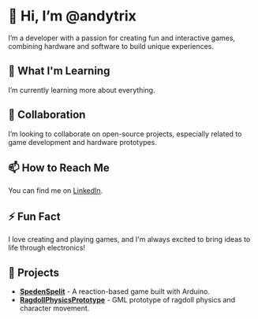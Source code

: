 # 👋 Hi, I’m @andytrix  
I’m a developer with a passion for creating fun and interactive games, combining hardware and software to build unique experiences.

## 🌱 What I'm Learning  
I’m currently learning more about everything.

## 💬 Collaboration  
I’m looking to collaborate on open-source projects, especially related to game development and hardware prototypes.

## 📫 How to Reach Me  
You can find me on [LinkedIn](https://www.linkedin.com/in/andreaskotala).

## ⚡ Fun Fact  
I love creating and playing games, and I'm always excited to bring ideas to life through electronics!

## 🚀 Projects
- **[SpedenSpelit](https://github.com/andytrix/SpedenSpelit)** - A reaction-based game built with Arduino.
- **[RagdollPhysicsPrototype](https://github.com/andytrix/RagdollPhysicsPrototype)** - GML prototype of ragdoll physics and character movement.

<!---
andytrix/andytrix is a ✨ special ✨ repository because its `README.md` (this file) appears on your GitHub profile.
You can click the Preview link to take a look at your changes.
--->
